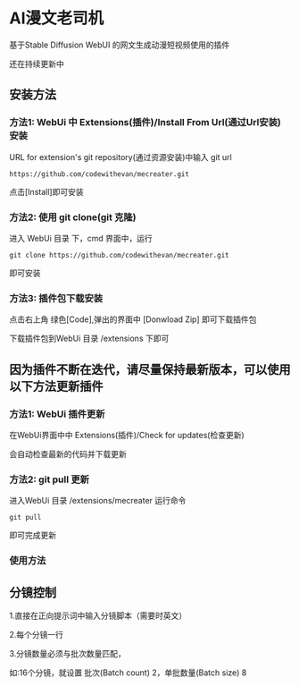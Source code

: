# AI漫文老司机
基于Stable Diffusion WebUI 的网文生成动漫短视频使用的插件

还在持续更新中

## 安装方法

### 方法1: WebUi 中 Extensions(插件)/Install From Url(通过Url安装) 安装

URL for extension's git repository(通过资源安装)中输入 git url

```
https://github.com/codewithevan/mecreater.git
```
点击[Install]即可安装

### 方法2: 使用 git clone(git 克隆)

进入 WebUi 目录 下，cmd 界面中，运行

```
git clone https://github.com/codewithevan/mecreater.git
```
即可安装


### 方法3: 插件包下载安装

点击右上角 绿色[Code],弹出的界面中 [Donwload Zip] 即可下载插件包

下载插件包到WebUi 目录  /extensions 下即可

## 因为插件不断在迭代，请尽量保持最新版本，可以使用以下方法更新插件

### 方法1: WebUi 插件更新

在WebUi界面中中 Extensions(插件)/Check for updates(检查更新)

会自动检查最新的代码并下载更新

### 方法2: git pull 更新

进入WebUi 目录  /extensions/mecreater 运行命令

```
git pull
```

即可完成更新


### 使用方法
## 分镜控制
1.直接在正向提示词中输入分镜脚本（需要时英文）

2.每个分镜一行

3.分镜数量必须与批次数量匹配，

如:16个分镜，就设置 批次(Batch count) 2，单批数量(Batch size) 8

